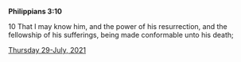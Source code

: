 **Philippians 3:10**

10 That I may know him, and the power of his resurrection, and the fellowship of his sufferings, being made conformable unto his death;

[Thursday 29-July, 2021](https://t.me/s/daily_scripture)
